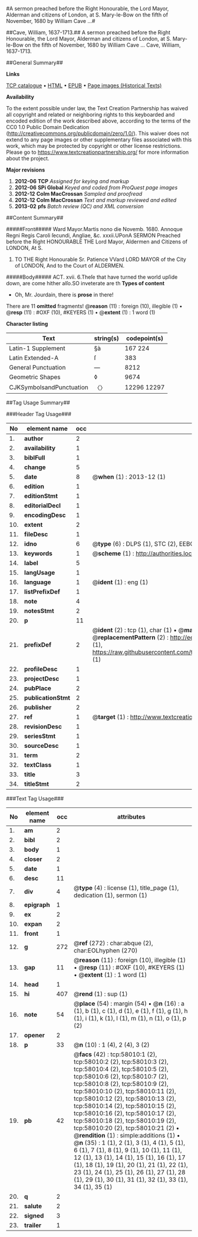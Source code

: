 #A sermon preached before the Right Honourable, the Lord Mayor, Alderman and citizens of London, at S. Mary-le-Bow on the fifth of November, 1680 by William Cave ...#

##Cave, William, 1637-1713.##
A sermon preached before the Right Honourable, the Lord Mayor, Alderman and citizens of London, at S. Mary-le-Bow on the fifth of November, 1680 by William Cave ...
Cave, William, 1637-1713.

##General Summary##

**Links**

[TCP catalogue](http://www.ota.ox.ac.uk/tcp/)  • 
[HTML](http://tei.it.ox.ac.uk/tcp/Texts-HTML/free/A31/A31428.html)  • 
[EPUB](http://tei.it.ox.ac.uk/tcp/Texts-EPUB/free/A31/A31428.epub) • 
[Page images (Historical Texts)](https://historicaltexts.jisc.ac.uk/eebo-12265116e)

**Availability**

To the extent possible under law, the Text Creation Partnership has waived all copyright and related or neighboring rights to this keyboarded and encoded edition of the work described above, according to the terms of the CC0 1.0 Public Domain Dedication (http://creativecommons.org/publicdomain/zero/1.0/). This waiver does not extend to any page images or other supplementary files associated with this work, which may be protected by copyright or other license restrictions. Please go to https://www.textcreationpartnership.org/ for more information about the project.

**Major revisions**

1. __2012-06__ __TCP__ *Assigned for keying and markup*
1. __2012-06__ __SPi Global__ *Keyed and coded from ProQuest page images*
1. __2012-12__ __Colm MacCrossan__ *Sampled and proofread*
1. __2012-12__ __Colm MacCrossan__ *Text and markup reviewed and edited*
1. __2013-02__ __pfs__ *Batch review (QC) and XML conversion*

##Content Summary##

#####Front#####
Ward Mayor.Martis nono die Novemb. 1680. Annoque Regni Regis Caroli ſecundi, Angliae, &c. xxxii.UPonA SERMON Preached before the Right HONOURABLE THE Lord Mayor, Aldermen and Citizens of LONDON, At S.
1. TO THE Right Honourable Sr. Patience VVard LORD MAYOR of the City of LONDON, And to the Court of ALDERMEN.

#####Body#####
ACT. xvii. 6.Theſe that have turned the world upſide down, are come hither alſo.SO inveterate are th
**Types of content**

  * Oh, Mr. Jourdain, there is **prose** in there!

There are 11 **omitted** fragments! 
 @__reason__ (11) : foreign (10), illegible (1)  •  @__resp__ (11) : #OXF (10), #KEYERS (1)  •  @__extent__ (1) : 1 word (1)

**Character listing**


|Text|string(s)|codepoint(s)|
|---|---|---|
|Latin-1 Supplement|§à|167 224|
|Latin Extended-A|ſ|383|
|General Punctuation|—|8212|
|Geometric Shapes|◊|9674|
|CJKSymbolsandPunctuation|〈〉|12296 12297|

##Tag Usage Summary##

###Header Tag Usage###

|No|element name|occ|attributes|
|---|---|---|---|
|1.|__author__|2||
|2.|__availability__|1||
|3.|__biblFull__|1||
|4.|__change__|5||
|5.|__date__|8| @__when__ (1) : 2013-12 (1)|
|6.|__edition__|1||
|7.|__editionStmt__|1||
|8.|__editorialDecl__|1||
|9.|__encodingDesc__|1||
|10.|__extent__|2||
|11.|__fileDesc__|1||
|12.|__idno__|6| @__type__ (6) : DLPS (1), STC (2), EEBO-CITATION (1), OCLC (1), VID (1)|
|13.|__keywords__|1| @__scheme__ (1) : http://authorities.loc.gov/ (1)|
|14.|__label__|5||
|15.|__langUsage__|1||
|16.|__language__|1| @__ident__ (1) : eng (1)|
|17.|__listPrefixDef__|1||
|18.|__note__|4||
|19.|__notesStmt__|2||
|20.|__p__|11||
|21.|__prefixDef__|2| @__ident__ (2) : tcp (1), char (1)  •  @__matchPattern__ (2) : ([0-9\-]+):([0-9IVX]+) (1), (.+) (1)  •  @__replacementPattern__ (2) : http://eebo.chadwyck.com/downloadtiff?vid=$1&page=$2 (1), https://raw.githubusercontent.com/textcreationpartnership/Texts/master/tcpchars.xml#$1 (1)|
|22.|__profileDesc__|1||
|23.|__projectDesc__|1||
|24.|__pubPlace__|2||
|25.|__publicationStmt__|2||
|26.|__publisher__|2||
|27.|__ref__|1| @__target__ (1) : http://www.textcreationpartnership.org/docs/. (1)|
|28.|__revisionDesc__|1||
|29.|__seriesStmt__|1||
|30.|__sourceDesc__|1||
|31.|__term__|2||
|32.|__textClass__|1||
|33.|__title__|3||
|34.|__titleStmt__|2||


###Text Tag Usage###

|No|element name|occ|attributes|
|---|---|---|---|
|1.|__am__|2||
|2.|__bibl__|2||
|3.|__body__|1||
|4.|__closer__|2||
|5.|__date__|1||
|6.|__desc__|11||
|7.|__div__|4| @__type__ (4) : license (1), title_page (1), dedication (1), sermon (1)|
|8.|__epigraph__|1||
|9.|__ex__|2||
|10.|__expan__|2||
|11.|__front__|1||
|12.|__g__|272| @__ref__ (272) : char:abque (2), char:EOLhyphen (270)|
|13.|__gap__|11| @__reason__ (11) : foreign (10), illegible (1)  •  @__resp__ (11) : #OXF (10), #KEYERS (1)  •  @__extent__ (1) : 1 word (1)|
|14.|__head__|1||
|15.|__hi__|407| @__rend__ (1) : sup (1)|
|16.|__note__|54| @__place__ (54) : margin (54)  •  @__n__ (16) : a (1), b (1), c (1), d (1), e (1), f (1), g (1), h (1), i (1), k (1), l (1), m (1), n (1), o (1), p (2)|
|17.|__opener__|2||
|18.|__p__|33| @__n__ (10) : 1 (4), 2 (4), 3 (2)|
|19.|__pb__|42| @__facs__ (42) : tcp:58010:1 (2), tcp:58010:2 (2), tcp:58010:3 (2), tcp:58010:4 (2), tcp:58010:5 (2), tcp:58010:6 (2), tcp:58010:7 (2), tcp:58010:8 (2), tcp:58010:9 (2), tcp:58010:10 (2), tcp:58010:11 (2), tcp:58010:12 (2), tcp:58010:13 (2), tcp:58010:14 (2), tcp:58010:15 (2), tcp:58010:16 (2), tcp:58010:17 (2), tcp:58010:18 (2), tcp:58010:19 (2), tcp:58010:20 (2), tcp:58010:21 (2)  •  @__rendition__ (1) : simple:additions (1)  •  @__n__ (35) : 1 (1), 2 (1), 3 (1), 4 (1), 5 (1), 6 (1), 7 (1), 8 (1), 9 (1), 10 (1), 11 (1), 12 (1), 13 (1), 14 (1), 15 (1), 16 (1), 17 (1), 18 (1), 19 (1), 20 (1), 21 (1), 22 (1), 23 (1), 24 (1), 25 (1), 26 (1), 27 (1), 28 (1), 29 (1), 30 (1), 31 (1), 32 (1), 33 (1), 34 (1), 35 (1)|
|20.|__q__|2||
|21.|__salute__|2||
|22.|__signed__|3||
|23.|__trailer__|1||
